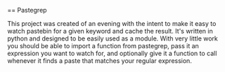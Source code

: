 == Pastegrep

This project was created of an evening with the intent to make it easy to watch
pastebin for a given keyword and cache the result.  It's written in python and
designed to be easily used as a module.  With very little work you should be
able to import a function from pastegrep, pass it an expression you want to
watch for, and optionally give it a function to call whenever it finds a paste
that matches your regular expression. 
